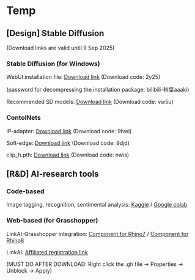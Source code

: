 # Temp


## [Design] Stable Diffusion ## 
(Download links are valid until 9 Sep 2025)



### Stable Diffusion (for Windows) ###

WebUI installation file: [Download link](https://pan.baidu.com/s/1Ywt6OGVFFTwGYMCoPmu1aw) (Download code: 2y25)

(password for decompressing the installation package: bilibili-秋葉aaaki)

Recommended SD models: [Download link](https://pan.baidu.com/s/1dOREHCwSiRYzNT5VgcQZnQ) (Download code: vw5u)



### ContolNets ###

IP-adapter: [Download link](https://pan.baidu.com/s/1ODf9qcqA-AWsEmeT3I0wPw) (Download code: 9hwi)



Soft-edge: [Download link](https://pan.baidu.com/s/1jq7MpHk0blrGemHx6UZ6fQ) (Download code: 9djd)

clip_h.pth: [Download link](https://pan.baidu.com/s/1Xp9RiwqsROa3gHl1HviZvg) (Download code: nwis)



## [R&D] AI-research tools ##

### Code-based ###

Image tagging, recognition, sentimental analysis: [Kaggle]() / [Google colab]()

### Web-based (for Grasshopper) ###

LinkAI-Grasshopper integration: [Component for Rhino7](/GH/LinkAI_GH_Henrik_RH7.gh) / [Component for Rhino8](/GH/LinkAI_GH_Henrik_RH8.gh)

LinkAI: [Affiliated registration link](https://link-ai.tech/home?share=Hr95VL)

(MUST DO AFTER DOWNLOAD: Right click the .gh file -> Properties -> Unblock ->  Apply)
